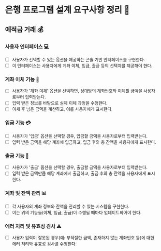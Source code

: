 # 은행 프로그램 설계 요구사항 정리 🏦

## 예적금 거래 💰

### 사용자 인터페이스 💻

- [ ] 사용자가 선택할 수 있는 옵션을 제공하는 콘솔 기반 인터페이스를 구현한다.
- [ ] 이 인터페이스는 사용자에게 계좌 이체, 입금, 출금 등의 선택지를 제공해야 한다.

### 계좌 이체 기능 🔁

- [ ] 사용자가 '계좌 이체' 옵션을 선택하면, 상대방의 계좌번호와 이체할 금액을 사용자로부터 입력받는다.
- [ ] 입력 받은 정보를 바탕으로 실제 이체 과정을 수행한다.
- [ ] 이체 후 남은 금액을 계산하고, 이를 사용자에게 표시한다.

### 입금 기능 💳

- [ ] 사용자가 '입금' 옵션을 선택할 경우, 입금할 금액을 사용자로부터 입력받는다.
- [ ] 입력 받은 금액을 해당 계좌에 입금하고, 입금 후의 총 잔액을 사용자에게 표시한다.

### 출금 기능 💸

- [ ] 사용자가 '출금' 옵션을 선택할 경우, 출금할 금액을 사용자로부터 입력받는다.
- [ ] 입력 받은 금액만큼 해당 계좌에서 출금하고, 출금 후의 총 잔액을 사용자에게 표시한다.

### 계좌 및 잔액 관리 📊

- [ ] 각 사용자의 계좌 정보와 잔액을 관리할 수 있는 시스템을 구현한다.
- [ ] 이는 위의 기능들(이체, 입금, 출금)이 수행될 때마다 업데이트되어야 한다.

### 에러 처리 및 유효성 검사 ⚠️

- [ ] 사용자 입력이 잘못된 경우(예: 부적절한 금액, 존재하지 않는 계좌번호 등)에 대한 에러 처리와 유효성 검사를 수행한다.